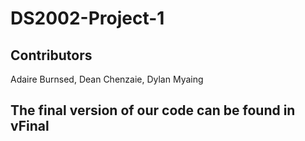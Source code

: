 # DS2002-Project-1
##  Contributors 
Adaire Burnsed, Dean Chenzaie, Dylan Myaing
## The final version of our code can be found in vFinal
